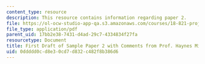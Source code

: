 ```yaml
---
content_type: resource
description: This resource contains information regarding paper 2.
file: https://ol-ocw-studio-app-qa.s3.amazonaws.com/courses/18-821-project-laboratory-in-mathematics-spring-2013/0ddddd0cd8e30cd7d832c482f8b386d6_MIT18_821S13_paper2-haynes.pdf
file_type: application/pdf
parent_uid: 17bb2e38-7431-d4ad-29c7-4334834f27fa
resourcetype: Document
title: First Draft of Sample Paper 2 with Comments from Prof. Haynes Miller
uid: 0ddddd0c-d8e3-0cd7-d832-c482f8b386d6
---
```

